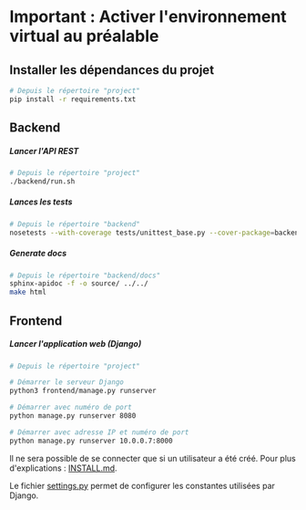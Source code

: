 # Important : Activer l'environnement virtual au préalable

## Installer les dépendances du projet

```bash
# Depuis le répertoire "project"
pip install -r requirements.txt
```

## Backend

##### Lancer l'API REST
```bash
# Depuis le répertoire "project"
./backend/run.sh
```

##### Lances les tests
```bash
# Depuis le répertoire "backend"
nosetests --with-coverage tests/unittest_base.py --cover-package=backend --cover-html
```

##### Generate docs
```bash
# Depuis le répertoire "backend/docs"
sphinx-apidoc -f -o source/ ../../
make html
```

## Frontend

##### Lancer l'application web (Django)

```bash
# Depuis le répertoire "project"

# Démarrer le serveur Django
python3 frontend/manage.py runserver

# Démarrer avec numéro de port
python manage.py runserver 8080

# Démarrer avec adresse IP et numéro de port
python manage.py runserver 10.0.0.7:8000
```
ll ne sera possible de se connecter que si un utilisateur a été créé. Pour plus d'explications : [INSTALL.md](INSTALL.md).

Le fichier [settings.py](frontend/blackhole_ui/settings.py) permet de configurer les constantes utilisées par Django.


